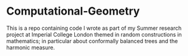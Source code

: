 # Computational-Geometry
This is a repo containing code I wrote as part of my Summer research project at Imperial College London themed in random constructions in mathematics; in particular about conformally balanced trees and the harmonic measure.
